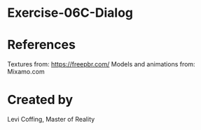 # Exercise-06C-Dialog

# References

Textures from: https://freepbr.com/
Models and animations from: Mixamo.com

# Created by 
Levi Coffing, Master of Reality
